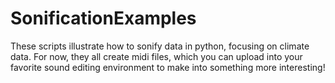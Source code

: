 # SonificationExamples
These scripts illustrate how to sonify data in python, focusing on climate data. For now, they all create midi files, which you can upload into your favorite sound editing environment to make into something more interesting!
